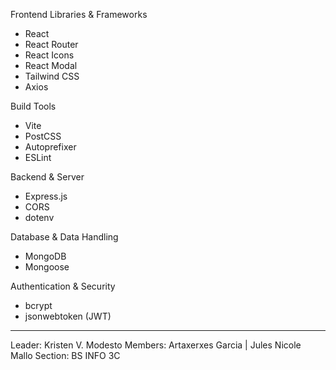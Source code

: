 Frontend Libraries & Frameworks    
+	React
+	React Router
+	React Icons
+	React Modal
+	Tailwind CSS
+	Axios
  
Build Tools
+	Vite
+	PostCSS
+	Autoprefixer
+	ESLint

Backend & Server
+	Express.js
+	CORS
+	dotenv

Database & Data Handling
+	MongoDB
+	Mongoose

Authentication & Security
+	bcrypt
+	jsonwebtoken (JWT)
  
______________________________________________
Leader: Kristen V. Modesto
Members: Artaxerxes Garcia | Jules Nicole Mallo
Section: BS INFO 3C

